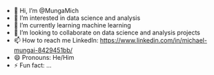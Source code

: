 - 👋 Hi, I’m @MungaMich
- 👀 I’m interested in data science and analysis
- 🌱 I’m currently learning machine learning
- 💞️ I’m looking to collaborate on data science and analysis projects
- 📫 How to reach me LinkedIn: https://www.linkedin.com/in/michael-mungai-8429451bb/
- 😄 Pronouns: He/Him
- ⚡ Fun fact: ...

<!---
MungaMich/MungaMich is a ✨ special ✨ repository because its `README.md` (this file) appears on your GitHub profile.
You can click the Preview link to take a look at your changes.
--->
